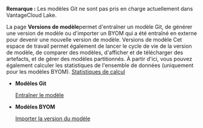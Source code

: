 **Remarque :** Les modèles Git ne sont pas pris en charge actuellement dans VantageCloud Lake.

La page **Versions de modèle**permet d'entraîner un modèle Git, de générer une version de modèle ou d'importer un BYOM qui a été entraîné en externe pour devenir une nouvelle version de modèle. Versions de modèle Cet espace de travail permet également de lancer le cycle de vie de la version de modèle, de comparer des modèles, d'afficher et de télécharger des artefacts, et de gérer des modèles partitionnés. À partir d'ici, vous pouvez également calculer les statistiques de l'ensemble de données (uniquement pour les modèles BYOM). [Statistiques de calcul](fby1743624401813.md)

-   **Modèles Git**

    [Entraîner le modèle](etl1725408512818.md)


-   **Modèles BYOM**

    [Importer la version du modèle](wnt1743340516346.md)


